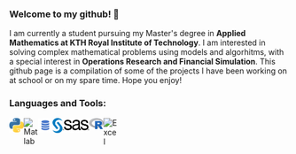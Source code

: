 ### Welcome to my github! 👋

I am currently a student pursuing my Master's degree in **Applied Mathematics at KTH Royal Institute of Technology**. I am interested in solving complex mathematical problems using models and algorhitms, with a special interest in **Operations Research and Financial Simulation**. This github page is a compilation of some of the projects I have been working on at school or on my spare time. Hope you enjoy!

### Languages and Tools:

[<img align="left" alt="Python" width="26px" src="https://github.com/danielzliu/danielzliu/blob/main/images/python.png" />]()
[<img align="left" alt="Matlab" width="26px" src="https://github.com/danielzliu/danielziu/blob/main/images/matlab.png" />]()
[<img align="left" alt="SQL" width="26px" src="https://github.com/danielzliu/danielzliu/blob/main/images/sql2.png" />]()
[<img align="left" alt="SAS" width="66px" src="https://github.com/danielzliu/danielzliu/blob/main/images/sas.png" />]()
[<img align="left" alt="R" width="26px" src="https://github.com/danielzliu/danielzliu/blob/main/images/r.png" />]()
[<img align="left" alt="Excel" width="26px" src="https://github.com/danielzliu/danielziu/blob/main/images/excel.png" />]()

<!--
**danielzliu/danielzliu** is a ✨ _special_ ✨ repository because its `README.md` (this file) appears on your GitHub profile.

Here are some ideas to get you started:

- 🔭 I’m currently working on ...
- 🌱 I’m currently learning ...
- 👯 I’m looking to collaborate on ...
- 🤔 I’m looking for help with ...
- 💬 Ask me about ...
- 📫 How to reach me: ...
- 😄 Pronouns: ...
- ⚡ Fun fact: ...
-->
